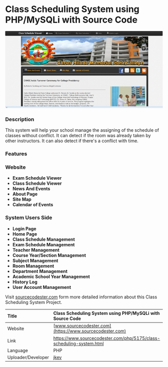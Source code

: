 
# Class Scheduling System using PHP/MySQLi with Source Code

<div align="center"><img src ="scheduling.png" /></div>

### Description

This system will help your school manage the assigning of the schedule of classes without conflict. It can detect if the room was already taken by other instructors. It can also detect if there's a conflict with time.

### Features

<h3>Website</h3>

<ul>
  <li><strong>Exam Schedule Viewer</strong></li>
  <li><strong>Class Schedule Viewer</strong></li>
  <li><strong>News And Events</strong></li>
  <li><strong>About Page</strong></li>
  <li><strong>Site Map</strong></li>
  <li><strong>Calendar of Events</strong></li>
</ul>

<h3>System Users Side</h3>
<ul>
  <li><strong>Login Page</strong></li>
  <li><strong>Home Page</strong></li>
  <li><strong>Class Schedule Management</strong></li>
  <li><strong>Exam Schedule Management</strong></li>
  <li><strong>Teacher Management</strong></li>
  <li><strong>Course Year/Section Management</strong></li>
  <li><strong>Subject Management</strong></li>
  <li><strong>Room Management</strong></li>
  <li><strong>Department Management</strong></li>
  <li><strong>Academic School Year Management</strong></li>
  <li><strong>History Log</strong></li>
  <li><strong>User Account Management</strong></li>
</ul>

Visit [sourcecodester.com](https://www.sourcecodester.com/php/5175/class-scheduling-system.html) form more detailed information about this Class Scheduling System Project.

| Title | Class Scheduling System using PHP/MySQLi with Source Code |
|:--|:--|
| Website | [www.sourcecodester.com](https://www.sourcecodester.com) |
| Link | https://www.sourcecodester.com/php/5175/class-scheduling-system.html |
| Language | PHP |
| Uploader/Developer | [jkev](https://www.sourcecodester.com/users/jkev) |
